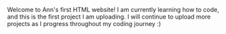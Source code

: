 Welcome to Ann's first HTML website! 
I am currently learning how to code, and this is the first project I am uploading.
I will continue to upload more projects as I progress throughout my coding journey :)
